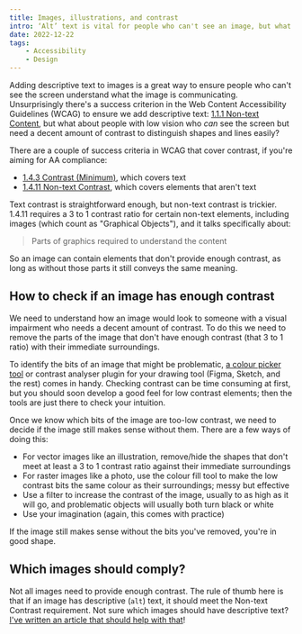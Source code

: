 ```yaml
---
title: Images, illustrations, and contrast
intro: ‘Alt’ text is vital for people who can't see an image, but what about those who don't use a screen reader but still struggle with low contrast images?
date: 2022-12-22
tags:
    - Accessibility
    - Design
---
```


Adding descriptive text to images is a great way to ensure people who can't see the screen understand what the image is communicating. Unsurprisingly there's a success criterion in the Web Content Accessibility Guidelines (WCAG) to ensure we add descriptive text: [1.1.1 Non-text Content](https://www.w3.org/TR/WCAG21/#non-text-content), but what about people with low vision who *can* see the screen but need a decent amount of contrast to distinguish shapes and lines easily?

There are a couple of success criteria in WCAG that cover contrast, if you're aiming for AA compliance:

- [1.4.3 Contrast (Minimum)](https://www.w3.org/TR/WCAG21/#contrast-minimum), which covers text
- [1.4.11 Non-text Contrast](https://www.w3.org/TR/WCAG21/#non-text-contrast), which covers elements that aren't text

Text contrast is straightforward enough, but non-text contrast is trickier. 1.4.11 requires a 3 to 1 contrast ratio for certain non-text elements, including images (which count as "Graphical Objects"), and it talks specifically about:

> Parts of graphics required to understand the content

So an image can contain elements that don't provide enough contrast, as long as without those parts it still conveys the same meaning.


## How to check if an image has enough contrast

We need to understand how an image would look to someone with a visual impairment who needs a decent amount of contrast. To do this we need to remove the parts of the image that don't have enough contrast (that 3 to 1 ratio) with their immediate surroundings.

To identify the bits of an image that might be problematic, [a colour picker tool](https://superhighfives.com/pika) or contrast analyser plugin for your drawing tool (Figma, Sketch, and the rest) comes in handy. Checking contrast can be time consuming at first, but you should soon develop a good feel for low contrast elements; then the tools are just there to check your intuition.

Once we know which bits of the image are too-low contrast, we need to decide if the image still makes sense without them. There are a few ways of doing this:

- For vector images like an illustration, remove/hide the shapes that don't meet at least a 3 to 1 contrast ratio against their immediate surroundings
- For raster images like a photo, use the colour fill tool to make the low contrast bits the same colour as their surroundings; messy but effective
- Use a filter to increase the contrast of the image, usually to as high as it will go, and problematic objects will usually both turn black or white
- Use your imagination (again, this comes with practice)

If the image still makes sense without the bits you've removed, you're in good shape.


## Which images should comply?

Not all images need to provide enough contrast. The rule of thumb here is that if an image has descriptive (`alt`) text, it should meet the Non-text Contrast requirement. Not sure which images should have descriptive text? [I've written an article that should help with that](/blog/which-images-need-descriptive-text)!
